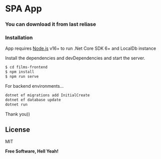
# SPA App
### You can download it from last reliase

### Installation

App requires [Node.js](https://nodejs.org/) v16+ to run .Net Core SDK 6+ and LocalDb instance

Install the dependencies and devDependencies and start the server.

```sh
$ cd films-frontend
$ npm install 
$ npm run serve
```

For backend environments...

```sh
dotnet ef migrations add InitialCreate
dotnet ef database update
dotnet run
```

Thank you))

License
----

MIT


**Free Software, Hell Yeah!**
